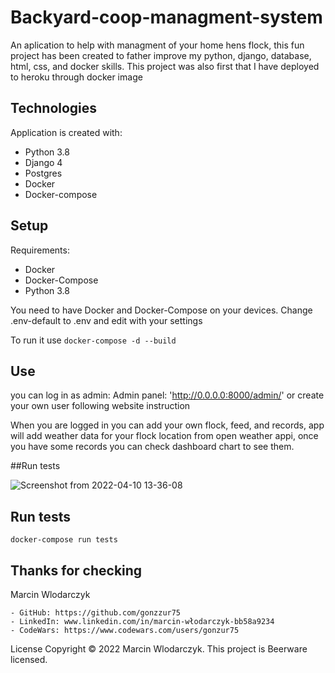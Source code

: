 # Backyard-coop-managment-system

<!--- ### [Check it on heroku]( https://obscure-sands-56196.herokuapp.com/flocks/) --->


An aplication to help with managment of your home hens flock, this fun project has been 
created to father improve my python, django, database, html, css, and docker skills. 
This project was also first that I have deployed to heroku through docker image

## Technologies
Application is created with:

* Python 3.8
* Django 4
* Postgres
* Docker
* Docker-compose
 
## Setup
Requirements:
- Docker
- Docker-Compose
- Python 3.8

You need to have Docker and Docker-Compose on your devices.
Change .env-default to .env and edit with your settings

To run it use 
```docker-compose -d --build```
## Use
you can log in as admin:
Admin panel: 'http://0.0.0.0:8000/admin/'
or create your own user following website instruction

When you are logged in you can add your own flock, feed, and records, 
app will add weather data for your flock location from open weather appi,
once you have some records you can check dashboard chart to see them.




##Run tests

![Screenshot from 2022-04-10 13-36-08](https://user-images.githubusercontent.com/90859229/162616294-3ef3caca-3748-4245-ba60-318443c43d89.png)

## Run tests

```docker-compose run tests```

## Thanks for checking
Marcin Wlodarczyk
    
    - GitHub: https://github.com/gonzzur75
    - LinkedIn: www.linkedin.com/in/marcin-włodarczyk-bb58a9234
    - CodeWars: https://www.codewars.com/users/gonzur75

License
Copyright © 2022 Marcin Wlodarczyk.
This project is Beerware licensed.


